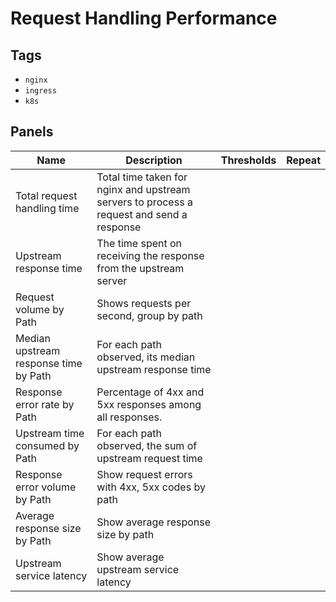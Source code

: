 # Request Handling Performance

## Tags

* `nginx`
* `ingress`
* `k8s`

## Panels

<!-- markdownlint-disable line-length -->
| Name | Description | Thresholds | Repeat |
| ---- | ----------- | ---------- | ------ |
| Total request handling time | Total time taken for nginx and upstream servers to process a request and send a response |  |  |
| Upstream response time | The time spent on receiving the response from the upstream server |  |  |
| Request volume by Path | Shows requests per second, group by path |  |  |
| Median upstream response time by Path | For each path observed, its median upstream response time |  |  |
| Response error rate by Path | Percentage of 4xx and 5xx responses among all responses. |  |  |
| Upstream time consumed by Path | For each path observed, the sum of upstream request time |  |  |
| Response error volume by Path | Show request errors with 4xx, 5xx codes by path |  |  |
| Average response size by Path | Show average response size by path |  |  |
| Upstream service latency | Show average upstream service latency |  |  |
<!-- markdownlint-enable line-length -->

